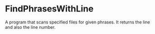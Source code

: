 # FindPhrasesWithLine

A program that scans specified files for given phrases. It returns the line and also the line number.
